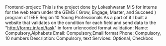 Frontend-project:
   This is the project done by Lokeshwaran M S for interns for the web team under the GEMS ( Grow, Engage, Master, and Succeed ) program of IEEE Region 10 Young Professionals
   As a part of it I built a website that validates on the condition for each field and send data to the "http://formz.in/api/task" in form urlencoded format
   validation:
   Name: Compulsory,Alphabets
   Email: Compulsory,Email format
   Phone: Compulsory, 10 numbers
   Description: Compulsory, text
   Services: Optional, Checkbox
   
